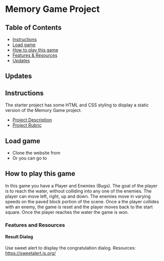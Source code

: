 # Memory Game Project

## Table of Contents

* [Instructions](#instructions)
* [Load game](#load-game)
* [How to play this game](#how-to-play-this-game)
* [Features & Resources](#features-and-resources)
* [Updates](#updates)

## Updates


## Instructions

The starter project has some HTML and CSS styling to display a static version of the Memory Game project.
- [Project Description](https://docs.google.com/document/d/1v01aScPjSWCCWQLIpFqvg3-vXLH2e8_SZQKC8jNO0Dc/pub?embedded=true)
- [Project Rubric](https://review.udacity.com/#!/rubrics/15/view)

## Load game

- Clone the website from
- Or you can go to
## How to play this game
In this game you have a Player and Enemies (Bugs). The goal of the player is to reach the water, without colliding into any one of the enemies. The player can move left, right, up and down. The enemies move in varying speeds on the paved block portion of the scene. Once a the player collides with an enemy, the game is reset and the player moves back to the start square. Once the player reaches the water the game is won.
### Features and Resources

#### Result Dialog
Use sweet alert to display the congratulation dialog.
Resources: https://sweetalert.js.org/

